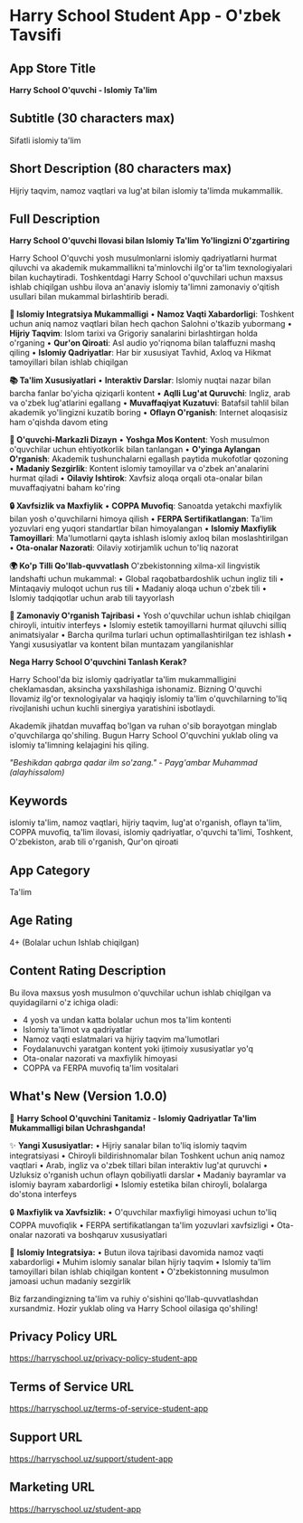 # Harry School Student App - O'zbek Tavsifi

## App Store Title
**Harry School O'quvchi - Islomiy Ta'lim**

## Subtitle (30 characters max)
Sifatli islomiy ta'lim

## Short Description (80 characters max)
Hijriy taqvim, namoz vaqtlari va lug'at bilan islomiy ta'limda mukammallik.

## Full Description

**Harry School O'quvchi Ilovasi bilan Islomiy Ta'lim Yo'lingizni O'zgartiring**

Harry School O'quvchi yosh musulmonlarni islomiy qadriyatlarni hurmat qiluvchi va akademik mukammallikni ta'minlovchi ilg'or ta'lim texnologiyalari bilan kuchaytiradi. Toshkentdagi Harry School o'quvchilari uchun maxsus ishlab chiqilgan ushbu ilova an'anaviy islomiy ta'limni zamonaviy o'qitish usullari bilan mukammal birlashtirib beradi.

**🕌 Islomiy Integratsiya Mukammalligi**
• **Namoz Vaqti Xabardorligi**: Toshkent uchun aniq namoz vaqtlari bilan hech qachon Salohni o'tkazib yubormang
• **Hijriy Taqvim**: Islom tarixi va Grigoriy sanalarini birlashtirgan holda o'rganing
• **Qur'on Qiroati**: Asl audio yo'riqnoma bilan talaffuzni mashq qiling
• **Islomiy Qadriyatlar**: Har bir xususiyat Tavhid, Axloq va Hikmat tamoyillari bilan ishlab chiqilgan

**📚 Ta'lim Xususiyatlari**
• **Interaktiv Darslar**: Islomiy nuqtai nazar bilan barcha fanlar bo'yicha qiziqarli kontent
• **Aqlli Lug'at Quruvchi**: Ingliz, arab va o'zbek lug'atlarini egallang
• **Muvaffaqiyat Kuzatuvi**: Batafsil tahlil bilan akademik yo'lingizni kuzatib boring
• **Oflayn O'rganish**: Internet aloqasisiz ham o'qishda davom eting

**🌟 O'quvchi-Markazli Dizayn**
• **Yoshga Mos Kontent**: Yosh musulmon o'quvchilar uchun ehtiyotkorlik bilan tanlangan
• **O'yinga Aylangan O'rganish**: Akademik tushunchalarni egallash paytida mukofotlar qozoning
• **Madaniy Sezgirlik**: Kontent islomiy tamoyillar va o'zbek an'analarini hurmat qiladi
• **Oilaviy Ishtirok**: Xavfsiz aloqa orqali ota-onalar bilan muvaffaqiyatni baham ko'ring

**🔒 Xavfsizlik va Maxfiylik**
• **COPPA Muvofiq**: Sanoatda yetakchi maxfiylik bilan yosh o'quvchilarni himoya qilish
• **FERPA Sertifikatlangan**: Ta'lim yozuvlari eng yuqori standartlar bilan himoyalangan
• **Islomiy Maxfiylik Tamoyillari**: Ma'lumotlarni qayta ishlash islomiy axloq bilan moslashtirilgan
• **Ota-onalar Nazorati**: Oilaviy xotirjamlik uchun to'liq nazorat

**🌍 Ko'p Tilli Qo'llab-quvvatlash**
O'zbekistonning xilma-xil lingvistik landshafti uchun mukammal:
• Global raqobatbardoshlik uchun ingliz tili
• Mintaqaviy muloqot uchun rus tili
• Madaniy aloqa uchun o'zbek tili
• Islomiy tadqiqotlar uchun arab tili tayyorlash

**📱 Zamonaviy O'rganish Tajribasi**
• Yosh o'quvchilar uchun ishlab chiqilgan chiroyli, intuitiv interfeys
• Islomiy estetik tamoyillarni hurmat qiluvchi silliq animatsiyalar
• Barcha qurilma turlari uchun optimallashtirilgan tez ishlash
• Yangi xususiyatlar va kontent bilan muntazam yangilanishlar

**Nega Harry School O'quvchini Tanlash Kerak?**

Harry School'da biz islomiy qadriyatlar ta'lim mukammalligini cheklamasdan, aksincha yaxshilashiga ishonamiz. Bizning O'quvchi Ilovamiz ilg'or texnologiyalar va haqiqiy islomiy ta'lim o'quvchilarning to'liq rivojlanishi uchun kuchli sinergiya yaratishini isbotlaydi.

Akademik jihatdan muvaffaq bo'lgan va ruhan o'sib borayotgan minglab o'quvchilarga qo'shiling. Bugun Harry School O'quvchini yuklab oling va islomiy ta'limning kelajagini his qiling.

*"Beshikdan qabrga qadar ilm so'zang." - Payg'ambar Muhammad (alayhissalom)*

## Keywords
islomiy ta'lim, namoz vaqtlari, hijriy taqvim, lug'at o'rganish, oflayn ta'lim, COPPA muvofiq, ta'lim ilovasi, islomiy qadriyatlar, o'quvchi ta'limi, Toshkent, O'zbekiston, arab tili o'rganish, Qur'on qiroati

## App Category
Ta'lim

## Age Rating
4+ (Bolalar uchun Ishlab chiqilgan)

## Content Rating Description
Bu ilova maxsus yosh musulmon o'quvchilar uchun ishlab chiqilgan va quyidagilarni o'z ichiga oladi:
- 4 yosh va undan katta bolalar uchun mos ta'lim kontenti
- Islomiy ta'limot va qadriyatlar
- Namoz vaqti eslatmalari va hijriy taqvim ma'lumotlari
- Foydalanuvchi yaratgan kontent yoki ijtimoiy xususiyatlar yo'q
- Ota-onalar nazorati va maxfiylik himoyasi
- COPPA va FERPA muvofiq ta'lim vositalari

## What's New (Version 1.0.0)
🎉 **Harry School O'quvchini Tanitamiz - Islomiy Qadriyatlar Ta'lim Mukammalligi bilan Uchrashganda!**

✨ **Yangi Xususiyatlar:**
• Hijriy sanalar bilan to'liq islomiy taqvim integratsiyasi
• Chiroyli bildirishnomalar bilan Toshkent uchun aniq namoz vaqtlari
• Arab, ingliz va o'zbek tillari bilan interaktiv lug'at quruvchi
• Uzluksiz o'rganish uchun oflayn qobiliyatli darslar
• Madaniy bayramlar va islomiy bayram xabardorligi
• Islomiy estetika bilan chiroyli, bolalarga do'stona interfeys

🔒 **Maxfiylik va Xavfsizlik:**
• O'quvchilar maxfiyligi himoyasi uchun to'liq COPPA muvofiqlik
• FERPA sertifikatlangan ta'lim yozuvlari xavfsizligi
• Ota-onalar nazorati va boshqaruv xususiyatlari

🌟 **Islomiy Integratsiya:**
• Butun ilova tajribasi davomida namoz vaqti xabardorligi
• Muhim islomiy sanalar bilan hijriy taqvim
• Islomiy ta'lim tamoyillari bilan ishlab chiqilgan kontent
• O'zbekistonning musulmon jamoasi uchun madaniy sezgirlik

Biz farzandingizning ta'lim va ruhiy o'sishini qo'llab-quvvatlashdan xursandmiz. Hozir yuklab oling va Harry School oilasiga qo'shiling!

## Privacy Policy URL
https://harryschool.uz/privacy-policy-student-app

## Terms of Service URL
https://harryschool.uz/terms-of-service-student-app

## Support URL
https://harryschool.uz/support/student-app

## Marketing URL
https://harryschool.uz/student-app